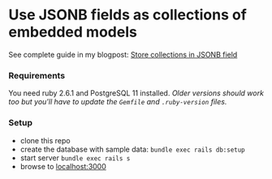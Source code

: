 # Use JSONB fields as collections of embedded models

See complete guide in my blogpost: [Store collections in JSONB field](https://blog.michalvalasek.com/posts/store-collections-in-jsonb-field/)

### Requirements
You need ruby 2.6.1 and PostgreSQL 11 installed. _Older versions should work too but you'll have to update the `Gemfile` and `.ruby-version` files._

### Setup
- clone this repo
- create the database with sample data: `bundle exec rails db:setup`
- start server `bundle exec rails s`
- browse to [localhost:3000](http://localhost:3000)
